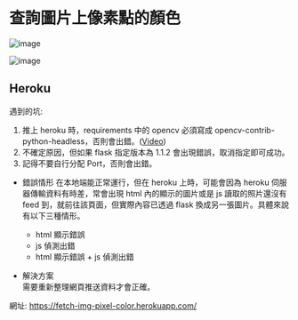 # 查詢圖片上像素點的顏色

![image](https://user-images.githubusercontent.com/96753049/180815259-96ec9a7f-0d65-4b33-af0e-9225b0d65f2c.png)

![image](https://user-images.githubusercontent.com/96753049/180815521-beb0f28f-fa64-4342-a0fb-1fc06ee99b16.png)


## Heroku
遇到的坑: 
1. 推上 heroku 時，requirements 中的 opencv 必須寫成 opencv-contrib-python-headless，否則會出錯。([Video](https://www.youtube.com/watch?v=9GCLwYlM8cc&t=312s&ab_channel=ProgrammingFever "How To Use OpenCv With Heroku"))
2. 不確定原因，但如果 flask 指定版本為 1.1.2 會出現錯誤，取消指定即可成功。
3. 記得不要自行分配 Port，否則會出錯。

* 錯誤情形
在本地端能正常運行，但在 heroku 上時，可能會因為 heroku 伺服器傳輸資料有時差，常會出現 html 內的顯示的圖片或是 js 讀取的照片還沒有 feed 到，就前往該頁面，但實際內容已透過 flask 換成另一張圖片。具體來說有以下三種情形。
  * html 顯示錯誤
  * js 偵測出錯
  * html 顯示錯誤 + js 偵測出錯

* 解決方案  
  需要重新整理網頁推送資料才會正確。

網址: https://fetch-img-pixel-color.herokuapp.com/
